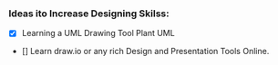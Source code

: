 
### Ideas ito Increase Designing Skilss:

- [x] Learning a UML Drawing Tool Plant UML 
- [] Learn draw.io or any rich Design and Presentation Tools Online.

